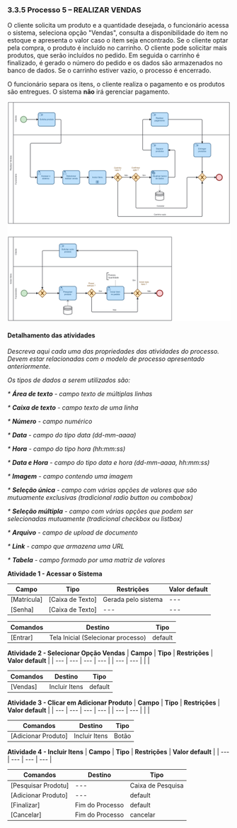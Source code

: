 ### 3.3.5 Processo 5 – REALIZAR VENDAS

O cliente solicita um produto e a quantidade desejada, o funcionário acessa o sistema, seleciona opção "Vendas", consulta a disponibilidade do item no estoque e apresenta o valor caso o item seja encontrado. Se o cliente optar pela compra, o produto é incluído no carrinho. O cliente pode solicitar mais produtos, que serão incluídos no pedido. Em seguida o carrinho é finalizado, é gerado o número do pedido e os dados são armazenados no banco de dados. Se o carrinho estiver vazio, o processo é encerrado.

O funcionário separa os itens, o cliente realiza o pagamento e os produtos são entregues. O sistema **não** irá gerenciar pagamento.

![Realizar Vendas](../images/05-realizar-vendas.png "Realizar Vendas.")

#### Detalhamento das atividades

_Descreva aqui cada uma das propriedades das atividades do processo. 
Devem estar relacionadas com o modelo de processo apresentado anteriormente._

_Os tipos de dados a serem utilizados são:_

_* **Área de texto** - campo texto de múltiplas linhas_

_* **Caixa de texto** - campo texto de uma linha_

_* **Número** - campo numérico_

_* **Data** - campo do tipo data (dd-mm-aaaa)_

_* **Hora** - campo do tipo hora (hh:mm:ss)_

_* **Data e Hora** - campo do tipo data e hora (dd-mm-aaaa, hh:mm:ss)_

_* **Imagem** - campo contendo uma imagem_

_* **Seleção única** - campo com várias opções de valores que são mutuamente exclusivas (tradicional radio button ou combobox)_

_* **Seleção múltipla** - campo com várias opções que podem ser selecionadas mutuamente (tradicional checkbox ou listbox)_

_* **Arquivo** - campo de upload de documento_

_* **Link** - campo que armazena uma URL_

_* **Tabela** - campo formado por uma matriz de valores_

**Atividade 1 - Acessar o Sistema**

| **Campo**       | **Tipo**         | **Restrições**      | **Valor default** |
| ---             | ---              | ---                 | ---               |
| [Matrícula]     | [Caixa de Texto] | Gerada pelo sistema | ---     |
| [Senha]         | [Caixa de Texto] | --- | ---     |

| **Comandos**    |  **Destino**     | **Tipo**                 |
| ---             | ---              | ---                      |
| [Entrar]        | Tela Inicial (Selecionar processo)     | default      |


**Atividade 2 - Selecionar Opção Vendas**
| **Campo**       | **Tipo**         | **Restrições** | **Valor default** |
| ---             | ---              | ---            | ---               |
| --- | ---  |                |                   |

| **Comandos**         |  **Destino**                   | **Tipo**            |
| ---                  | ---                            | ---                 |
| [Vendas]           | Incluir Itens | default  |


**Atividade 3 - Clicar em Adicionar Produto**
| **Campo**       | **Tipo**         | **Restrições** | **Valor default** |
| ---             | ---              | ---            | ---               |
| --- | ---  |                |                   |

| **Comandos**         |  **Destino**                   | **Tipo**            |
| ---                  | ---                            | ---                 |
| [Adicionar Produto]  | Incluir Itens                  | Botão |


**Atividade 4 - Incluir Itens**
| **Campo**       | **Tipo**         | **Restrições** | **Valor default** |
| ---             | ---              | ---            | ---               |

| **Comandos**         |  **Destino**                   | **Tipo**            |
| ---                  | ---                            | ---                 |
| [Pesquisar Prodotu]  | ---                            |  Caixa de Pesquisa  |
| [Adicionar Produto]  | ---                            |  default            |
| [Finalizar]          | Fim do Processo                |  default           |
| [Cancelar]           | Fim do Processo                |  cancelar           |
